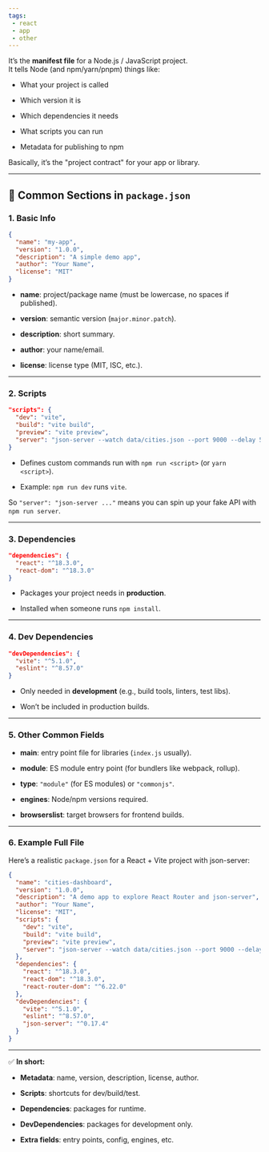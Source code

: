 ```yaml
---
tags: 
 - react
 - app
 - other
---
```


It’s the **manifest file** for a Node.js / JavaScript project.  
It tells Node (and npm/yarn/pnpm) things like:

- What your project is called
    
- Which version it is
    
- Which dependencies it needs
    
- What scripts you can run
    
- Metadata for publishing to npm
    

Basically, it’s the "project contract" for your app or library.

---

## 🔑 Common Sections in `package.json`

### 1. **Basic Info**

```json
{
  "name": "my-app",
  "version": "1.0.0",
  "description": "A simple demo app",
  "author": "Your Name",
  "license": "MIT"
}
```

- **name**: project/package name (must be lowercase, no spaces if published).
    
- **version**: semantic version (`major.minor.patch`).
    
- **description**: short summary.
    
- **author**: your name/email.
    
- **license**: license type (MIT, ISC, etc.).
    

---

### 2. **Scripts**

```json
"scripts": {
  "dev": "vite",
  "build": "vite build",
  "preview": "vite preview",
  "server": "json-server --watch data/cities.json --port 9000 --delay 500"
}
```

- Defines custom commands run with `npm run <script>` (or `yarn <script>`).
    
- Example: `npm run dev` runs `vite`.
    

So `"server": "json-server ..."` means you can spin up your fake API with `npm run server`.

---

### 3. **Dependencies**

```json
"dependencies": {
  "react": "^18.3.0",
  "react-dom": "^18.3.0"
}
```

- Packages your project needs in **production**.
    
- Installed when someone runs `npm install`.
    

---

### 4. **Dev Dependencies**

```json
"devDependencies": {
  "vite": "^5.1.0",
  "eslint": "^8.57.0"
}
```

- Only needed in **development** (e.g., build tools, linters, test libs).
    
- Won’t be included in production builds.
    

---

### 5. **Other Common Fields**

- **main**: entry point file for libraries (`index.js` usually).
    
- **module**: ES module entry point (for bundlers like webpack, rollup).
    
- **type**: `"module"` (for ES modules) or `"commonjs"`.
    
- **engines**: Node/npm versions required.
    
- **browserslist**: target browsers for frontend builds.
    

---

### 6. **Example Full File**

Here’s a realistic `package.json` for a React + Vite project with json-server:

```json
{
  "name": "cities-dashboard",
  "version": "1.0.0",
  "description": "A demo app to explore React Router and json-server",
  "author": "Your Name",
  "license": "MIT",
  "scripts": {
    "dev": "vite",
    "build": "vite build",
    "preview": "vite preview",
    "server": "json-server --watch data/cities.json --port 9000 --delay 500"
  },
  "dependencies": {
    "react": "^18.3.0",
    "react-dom": "^18.3.0",
    "react-router-dom": "^6.22.0"
  },
  "devDependencies": {
    "vite": "^5.1.0",
    "eslint": "^8.57.0",
    "json-server": "^0.17.4"
  }
}
```

---

✅ **In short:**

- **Metadata**: name, version, description, license, author.
    
- **Scripts**: shortcuts for dev/build/test.
    
- **Dependencies**: packages for runtime.
    
- **DevDependencies**: packages for development only.
    
- **Extra fields**: entry points, config, engines, etc.
    
